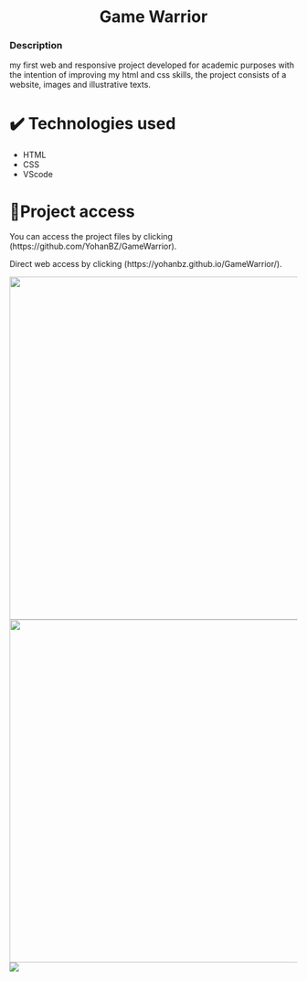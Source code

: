  <h1 align="center"> Game Warrior </h1>
 <h3>Description</h3>
 <p>my first web and responsive project developed for academic purposes with the intention of improving my html and css skills, the project consists of a website, images and illustrative texts.</p>
 <h1>✔️ Technologies used</h1>
 <ul>
  <li>HTML</li>
  <li>CSS</li>
  <li>VScode</li>
 </ul>
 <h1>📁Project access</h1>
 <p>You can access the project files by clicking (https://github.com/YohanBZ/GameWarrior).</p>
 <p>Direct web access by clicking (https://yohanbz.github.io/GameWarrior/).</p>
 <img width="600" src="https://user-images.githubusercontent.com/98111590/179626608-ed7f5bf9-3f74-4725-8dad-51bac6dc70db.png">
 <img width="600" src="https://user-images.githubusercontent.com/98111590/179626614-08368ce2-cc76-4993-9806-b93b5252ac51.png">
 <img src="https://user-images.githubusercontent.com/98111590/179626618-d44adc19-cd5a-4bf7-beef-4505adcf1630.png">


